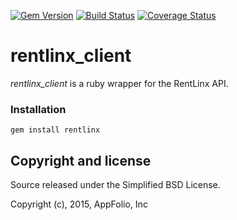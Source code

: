 [![Gem Version](https://badge.fury.io/rb/rentlinx.svg)](https://rubygems.org/gems/rentlinx)
[![Build Status](https://travis-ci.org/appfolio/rentlinx_client.svg?branch=master)](https://travis-ci.org/appfolio/rentlinx_client)
[![Coverage Status](https://coveralls.io/repos/appfolio/rentlinx_client/badge.svg?branch=master)](https://coveralls.io/r/appfolio/rentlinx_client?branch=master)

# rentlinx_client

_rentlinx_client_ is a ruby wrapper for the RentLinx API.


### Installation

    gem install rentlinx

## Copyright and license

Source released under the Simplified BSD License.

Copyright (c), 2015, AppFolio, Inc
